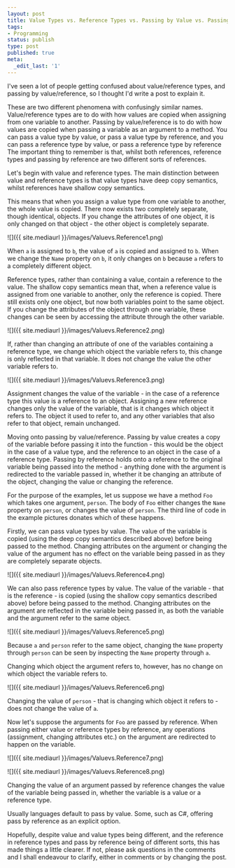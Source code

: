 ```yaml
---
layout: post
title: Value Types vs. Reference Types vs. Passing by Value vs. Passing by Reference
tags:
- Programming
status: publish
type: post
published: true
meta:
  _edit_last: '1'
---
```

I've seen a lot of people getting confused about value/reference types, and passing by value/reference, so I thought I'd write a post to explain it.

These are two different phenomena with confusingly similar names. Value/reference types are to do with how values are copied when assigning from one variable to another. Passing by value/reference is to do with how values are copied when passing a variable as an argument to a method. You can pass a value type by value, or pass a value type by reference, and you can pass a reference type by value, or pass a reference type by reference The important thing to remember is that, whilst both references, reference types and passing by reference are two different sorts of references.

Let's begin with value and reference types. The main distinction between value and reference types is that value types have deep copy semantics, whilst references have shallow copy semantics.

This means that when you assign a value type from one variable to another, the whole value is copied. There now exists two completely separate, though identical, objects. If you change the attributes of one object, it is only changed on that object - the other object is completely separate.

![]({{ site.mediaurl }}/images/Valuevs.Reference1.png)

When `a` is assigned to `b`, the value of `a` is copied and assigned to `b`. When we change the `Name` property on `b`, it only changes on `b` because `a` refers to a completely different object.

Reference types, rather than containing a value, contain a reference to the value. The shallow copy semantics mean that, when a reference value is assigned from one variable to another, only the reference is copied. There still exists only one object, but now both variables point to the same object. If you change the attributes of the object through one variable, these changes can be seen by accessing the attribute through the other variable.

![]({{ site.mediaurl }}/images/Valuevs.Reference2.png)

If, rather than changing an attribute of one of the variables containing a reference type, we change which object the variable refers to, this change is only reflected in that variable. It does not change the value the other variable refers to.

![]({{ site.mediaurl }}/images/Valuevs.Reference3.png)

Assignment changes the value of the variable - in the case of a reference type this value is a reference to an object. Assigning a new reference changes only the value of the variable, that is it changes which object it refers to. The object it used to refer to, and any other variables that also refer to that object, remain unchanged.

Moving onto passing by value/reference. Passing by value creates a copy of the variable before passing it into the function - this would be the object in the case of a value type, and the reference to an object in the case of a reference type. Passing by reference holds onto a reference to the original variable being passed into the method - anything done with the argument is redirected to the variable passed in, whether it be changing an attribute of the object, changing the value or changing the reference.

For the purpose of the examples, let us suppose we have a method `Foo` which takes one argument, `person`. The body of `Foo` either changes the `Name` property on `person`, or changes the value of `person`. The third line of code in the example pictures donates which of these happens.

Firstly, we can pass value types by value. The value of the variable is copied (using the deep copy semantics described above) before being passed to the method. Changing attributes on the argument or changing the value of the argument has no effect on the variable being passed in as they are completely separate objects.

![]({{ site.mediaurl }}/images/Valuevs.Reference4.png)

We can also pass reference types by value. The value of the variable - that is the reference - is copied (using the shallow copy semantics described above) before being passed to the method. Changing attributes on the argument are reflected in the variable being passed in, as both the variable and the argument refer to the same object.

![]({{ site.mediaurl }}/images/Valuevs.Reference5.png)

Because `a` and `person` refer to the same object, changing the `Name` property through `person` can be seen by inspecting the `Name` property through `a`.

Changing which object the argument refers to, however, has no change on which object the variable refers to.

![]({{ site.mediaurl }}/images/Valuevs.Reference6.png)

Changing the value of `person` - that is changing which object it refers to - does not change the value of `a`.

Now let's suppose the arguments for `Foo` are passed by reference. When passing either value or reference types by reference, any operations (assignment, changing attributes etc.) on the argument are redirected to happen on the variable.

![]({{ site.mediaurl }}/images/Valuevs.Reference7.png)

![]({{ site.mediaurl }}/images/Valuevs.Reference8.png)

Changing the value of an argument passed by reference changes the value of the variable being passed in, whether the variable is a value or a reference type.

Usually languages default to pass by value. Some, such as C#, offering pass by reference as an explicit option.

Hopefully, despite value and value types being different, and the reference in reference types and pass by reference being of different sorts, this has made things a little clearer. If not, please ask questions in the comments and I shall endeavour to clarify, either in comments or by changing the post.
